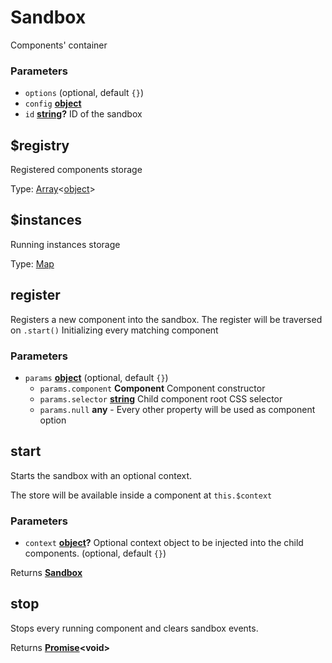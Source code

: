 <!-- Generated by documentation.js. Update this documentation by updating the source code. -->

# Sandbox

Components' container

### Parameters

-   `options`   (optional, default `{}`)
-   `config` **[object][1]** 
-   `id` **[string][2]?** ID of the sandbox

## $registry

Registered components storage

Type: [Array][3]&lt;[object][1]>

## $instances

Running instances storage

Type: [Map][4]

## register

Registers a new component into the sandbox. The register will be traversed on `.start()`
Initializing every matching component

### Parameters

-   `params` **[object][1]**  (optional, default `{}`)
    -   `params.component` **Component** Component constructor
    -   `params.selector` **[string][2]** Child component root CSS selector
    -   `params.null` **any** -   Every other property will be used as component option

## start

Starts the sandbox with an optional context.

The store will be available inside a component at `this.$context`

### Parameters

-   `context` **[object][1]?** Optional context object to be injected into the child components. (optional, default `{}`)

Returns **[Sandbox][5]** 

## stop

Stops every running component and clears sandbox events.

Returns **[Promise][6]&lt;void>** 

[1]: https://developer.mozilla.org/docs/Web/JavaScript/Reference/Global_Objects/Object

[2]: https://developer.mozilla.org/docs/Web/JavaScript/Reference/Global_Objects/String

[3]: https://developer.mozilla.org/docs/Web/JavaScript/Reference/Global_Objects/Array

[4]: https://developer.mozilla.org/docs/Web/JavaScript/Reference/Global_Objects/Map

[5]: #sandbox

[6]: https://developer.mozilla.org/docs/Web/JavaScript/Reference/Global_Objects/Promise
